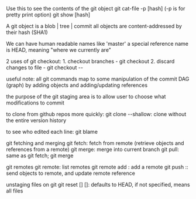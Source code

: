 Use this to see the contents of the git object
	git cat-file -p [hash] (-p is for pretty print option)
	git show [hash]

A git object is a blob | tree | commit
	all objects are content-addressed by their hash (SHA1)

We can have human readable names like 'master'
	a special reference name is HEAD, meaning "where we currently are"

2 uses of git checkout:
	1. checkout branches - git checkout <branchname>
	2. discard changes to file - git checkout -- <file>

useful note: all git commands map to some manipulation of the commit DAG (graph)
by adding objects and adding/updating references

the purpose of the git staging area is to allow user to choose what modifications to commit

to clone from github repos more quickly:
	git clone --shallow: clone without the entire version history

to see who edited each line:
	git blame <file>

git fetching and merging
	git fetch: fetch from remote (retrieve objects and references from a remote)
	git merge: merge into current branch
	git pull: same as git fetch; git merge

git remotes
	git remote: list remotes
	git remote add <name> <url>: add a remote
	git push <remote> <local branch>:<remote branch>: send objects to remote, and update remote reference
	
unstaging files on git
	git reset [<commit>] [<file>]: <commit> defaults to HEAD, if <file> not specified, means all files


